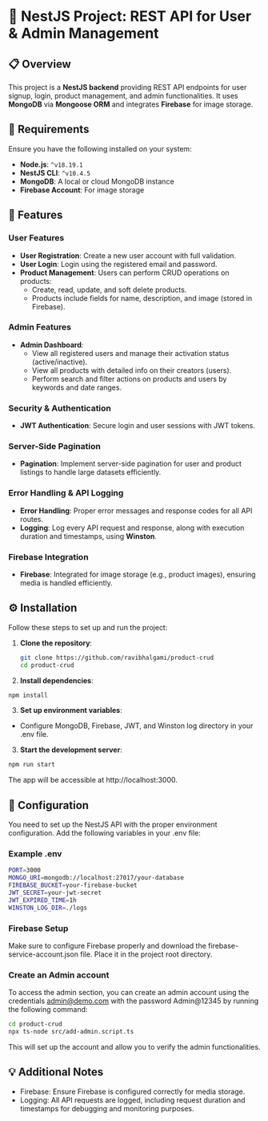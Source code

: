 # 🚀 NestJS Project: REST API for User & Admin Management

## 📋 Overview

This project is a **NestJS backend** providing REST API endpoints for user signup, login, product management, and admin functionalities. It uses **MongoDB** via **Mongoose ORM** and integrates **Firebase** for image storage.

## 🔧 Requirements

Ensure you have the following installed on your system:

- **Node.js**: `^v18.19.1`
- **NestJS CLI**: `^v10.4.5`
- **MongoDB**: A local or cloud MongoDB instance
- **Firebase Account**: For image storage

## 🚀 Features

### User Features

- **User Registration**: Create a new user account with full validation.
- **User Login**: Login using the registered email and password.
- **Product Management**: Users can perform CRUD operations on products:
  - Create, read, update, and soft delete products.
  - Products include fields for name, description, and image (stored in Firebase).

### Admin Features

- **Admin Dashboard**:
  - View all registered users and manage their activation status (active/inactive).
  - View all products with detailed info on their creators (users).
  - Perform search and filter actions on products and users by keywords and date ranges.

### Security & Authentication

- **JWT Authentication**: Secure login and user sessions with JWT tokens.

### Server-Side Pagination

- **Pagination**: Implement server-side pagination for user and product listings to handle large datasets efficiently.

### Error Handling & API Logging

- **Error Handling**: Proper error messages and response codes for all API routes.
- **Logging**: Log every API request and response, along with execution duration and timestamps, using **Winston**.

### Firebase Integration

- **Firebase**: Integrated for image storage (e.g., product images), ensuring media is handled efficiently.

## ⚙️ Installation

Follow these steps to set up and run the project:

1. **Clone the repository**:

   ```bash
   git clone https://github.com/ravibhalgami/product-crud
   cd product-crud
   ```

2. **Install dependencies**:

```bash
npm install
```

3. **Set up environment variables**:

- Configure MongoDB, Firebase, JWT, and Winston log directory in your .env file.

3. **Start the development server**:

```bash
npm run start
```

The app will be accessible at http://localhost:3000.

## 🔨 Configuration

You need to set up the NestJS API with the proper environment configuration. Add the following variables in your .env file:

### Example .env

```bash
PORT=3000
MONGO_URI=mongodb://localhost:27017/your-database
FIREBASE_BUCKET=your-firebase-bucket
JWT_SECRET=your-jwt-secret
JWT_EXPIRED_TIME=1h
WINSTON_LOG_DIR=./logs
```

### Firebase Setup

Make sure to configure Firebase properly and download the firebase-service-account.json file. Place it in the project root directory.

### Create an Admin account

To access the admin section, you can create an admin account using the credentials admin@demo.com with the password Admin@12345 by running the following command:

```bash
cd product-crud
npx ts-node src/add-admin.script.ts
```

This will set up the account and allow you to verify the admin functionalities.

## 💡 Additional Notes

- Firebase: Ensure Firebase is configured correctly for media storage.
- Logging: All API requests are logged, including request duration and timestamps for debugging and monitoring purposes.
